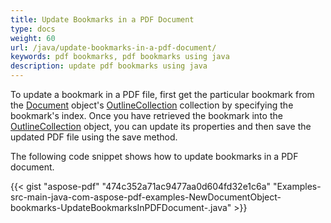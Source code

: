 ```yaml
---
title: Update Bookmarks in a PDF Document
type: docs
weight: 60
url: /java/update-bookmarks-in-a-pdf-document/
keywords: pdf bookmarks, pdf bookmarks using java
description: update pdf bookmarks using java
---
```

To update a bookmark in a PDF file, first get the particular bookmark from the [Document](https://apireference.aspose.com/java/pdf/com.aspose.pdf/Document) object's [OutlineCollection](https://apireference.aspose.com/java/pdf/com.aspose.pdf/OutlineCollection) collection by specifying the bookmark's index. Once you have retrieved the bookmark into the [OutlineCollection](https://apireference.aspose.com/java/pdf/com.aspose.pdf/OutlineCollection) object, you can update its properties and then save the updated PDF file using the save method.

The following code snippet shows how to update bookmarks in a PDF document.

{{< gist "aspose-pdf" "474c352a71ac9477aa0d604fd32e1c6a" "Examples-src-main-java-com-aspose-pdf-examples-NewDocumentObject-bookmarks-UpdateBookmarksInPDFDocument-.java" >}}







